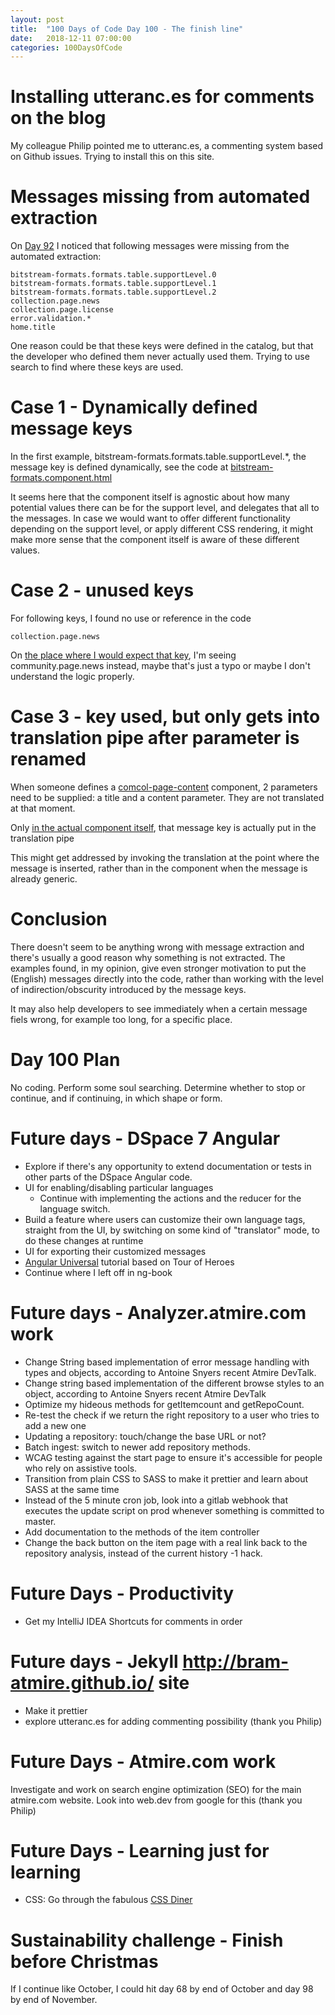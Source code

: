 ```yaml
---
layout: post
title:  "100 Days of Code Day 100 - The finish line"
date:   2018-12-11 07:00:00
categories: 100DaysOfCode
---
```


# Installing utteranc.es for comments on the blog

My colleague Philip pointed me to utteranc.es, a commenting system based on Github issues. 
Trying to install this on this site.

# Messages missing from automated extraction

On [Day 92](http://bram-atmire.github.io/100daysofcode/2018/11/29/100-days-of-code-day-92-Message-extract.html) I 
noticed that following messages were missing from the automated extraction:

```
bitstream-formats.formats.table.supportLevel.0
bitstream-formats.formats.table.supportLevel.1
bitstream-formats.formats.table.supportLevel.2
collection.page.news 
collection.page.license
error.validation.*
home.title
```

One reason could be that these keys were defined in the catalog, but that the developer who defined them never 
actually used them. Trying to use search to find where these keys are used.

# Case 1 - Dynamically defined message keys

In the first example, bitstream-formats.formats.table.supportLevel.*, the message key is defined dynamically, see the
 code at [bitstream-formats.component.html](https://github.com/DSpace/dspace-angular/blob/master/src/app/+admin/admin-registries/bitstream-formats/bitstream-formats.component.html#L30)

It seems here that the component itself is agnostic about how many potential values there can be for the support level, and delegates that all to the messages. In case we would want to offer different functionality depending on the support level, or 
apply different CSS rendering, it might make more sense that the component itself is aware of these different values.

# Case 2 - unused keys

For following keys, I found no use or reference in the code

```
collection.page.news
```

On [the place where I would expect that key](https://github.com/DSpace/dspace-angular/blob/master/src/app/+collection-page/collection-page.component.html#L24), I'm seeing community.page.news instead, maybe that's just a typo or maybe I
 don't understand the logic properly.

# Case 3 - key used, but only gets into translation pipe after parameter is renamed

When someone defines a [comcol-page-content](https://github.com/DSpace/dspace-angular/blob/master/src/app/+collection-page/collection-page.component.html#L34) component, 2 parameters need to be supplied: a title and a content parameter. They are not translated at that moment.

Only [in the actual component itself](https://github.com/DSpace/dspace-angular/blob/master/src/app/shared/comcol-page-content/comcol-page-content.component.html#L2), that message key is actually put in the translation pipe

This might get addressed by invoking the translation at the point where the message is inserted, rather than in the component when the message is already generic.

# Conclusion

There doesn't seem to be anything wrong with message extraction and there's usually a good reason why something is not extracted.
The examples found, in my opinion, give even stronger motivation to put the (English) messages directly into the code, rather than working with the level of indirection/obscurity introduced by the message keys.

It may also help developers to see immediately when a certain message fiels wrong, for example too long, for a specific place.

# Day 100 Plan

No coding. Perform some soul searching. Determine whether to stop or continue, and if continuing, in which shape or form.

# Future days - DSpace 7 Angular

* Explore if there's any opportunity to extend documentation or tests in other parts of the DSpace Angular code.
* UI for enabling/disabling particular languages
    * Continue with implementing the actions and the reducer for the language switch.
* Build a feature where users can customize their own language tags, straight from the UI, by switching on some kind of "translator" mode, to do these changes at runtime
* UI for exporting their customized messages
* [Angular Universal](https://angular.io/guide/universal) tutorial based on Tour of Heroes
* Continue where I left off in ng-book

# Future days - Analyzer.atmire.com work

* Change String based implementation of error message handling with types and objects, according to Antoine Snyers recent Atmire DevTalk.
* Change string based implementation of the different browse styles to an object, according to Antoine Snyers recent Atmire DevTalk
* Optimize my hideous methods for getItemcount and getRepoCount.
* Re-test the check if we return the right repository to a user who tries to add a new one
* Updating a repository: touch/change the base URL or not?
* Batch ingest: switch to newer add repository methods.
* WCAG testing against the start page to ensure it's accessible for people who rely on assistive tools.
* Transition from plain CSS to SASS to make it prettier and learn about SASS at the same time
* Instead of the 5 minute cron job, look into a gitlab webhook that executes the update script on prod whenever something is committed to master.
* Add documentation to the methods of the item controller
* Change the back button on the item page with a real link back to the repository analysis, instead of the current history -1 hack.

# Future Days - Productivity

* Get my IntelliJ IDEA Shortcuts for comments in order

# Future days - Jekyll http://bram-atmire.github.io/ site

* Make it prettier
* explore utteranc.es for adding commenting possibility (thank you Philip)

# Future Days - Atmire.com work

Investigate and work on search engine optimization (SEO) for the main atmire.com website.
Look into web.dev from google for this (thank you Philip)

# Future Days - Learning just for learning

* CSS: Go through the fabulous [CSS Diner](https://flukeout.github.io/)

# Sustainability challenge - Finish before Christmas

If I continue like October, I could hit day 68 by end of October and day 98 by end of November.